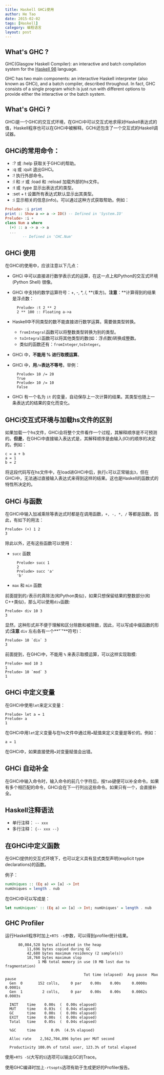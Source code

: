 ```yaml
---
title: Haskell GHCi使用
author: He Tao
date: 2015-02-02
tags: [Haskell]
category: 编程语言
layout: post
---
```


What's GHC ?
-----------

GHC(Glasgow Haskell Compiler):  an interactive and batch compilation system for the [Haskell 98](http://www.haskell.org/ "Haskell") language.

GHC has two main components: an interactive Haskell interpreter (also known as GHCi), and a batch compiler, described throughout. In fact, GHC consists of a single program which is just run with different options to provide either the interactive or the batch system.

What's GHCi ?
-------------

GHCi是一个GHC的交互式环境，在GHCi中可以交互式地求得对Haskell表达式的值，Haskell程序也可以在GHCi中被解释。GCHi还包含了一个交互式的Haskell调试器。

GHCi的常用命令：
---------------

<!--more-->

+ :? 或 :help 获取关于GHCi的帮助。
+ :q 或 :quit 退出GHCi。
+ :!<cmd> 执行外部命令<cmd>。
+ :l 和 :r 或 :load 和 :reload 加载外部的hs文件。
+ :t 或 :type 显示出表达式的类型。
+ :set + t 设置所有表达式默认显示出其类型。
+ :i<name> 显示<name>相关的信息(info)。可以通过这种方式获取帮助。例如：

~~~haskell
Prelude> :i print
print :: Show a => a -> IO() -- Defined in 'System.IO'
Prelude> :i +
class Num a where
  (+) :: a -> a -> a
  ...
        -- Defined in 'CHC.Num'
~~~

GHCi 使用
---------

在GHCi的使用中，应该注意以下几点：

+ GHCi 中可以直接进行数学表示式的运算，在这一点上和Python的交互式环境(Python Shell) 很像。
+ GHCi 中支持的数学运算符号：+, -, \*, /, \*\*(乘方)。**注意**：\*\*计算得到的结果是浮点数：
        
        Prelude> :t 2 ** 2
        2 ** 100 :: Floating a->a

+ Haskell中不同类型的数不能直接进行数学运算。需要做类型转换。
    - `fromIntegral`函数可以将整数类型转换为别的类型。
    - `toIntegral`函数可以将其他类型的数(如：浮点数)转换成整数。
    - 类似的函数还有：`fromInteger`,`toInteger`。

+ GHCi 中，**不能用 % 进行取模运算**。
+ GHCi 中，**用`/=`表达不等号**。举例：

        Prelude> 10 /= 20
        True
        Prelude> 10 /= 10
        False

+ GHCi 有一个名为 `it` 的变量，自动保存上一次计算的结果。其类型也随上一条表达式的结果的变化而变化。

GHCi交互式环境与加载hs文件的区别
--------------------------------

如果加载一个hs文件，GHCi会将整个文件看作一个过程，其解释顺序是不可预测的。**但是**，在GHCi中直接输入表达式是，其解释顺序是由输入(IO)的顺序的决定的。例如：

    c = a + b
    a = 1
    b = 2

将这段代码写在hs文件中，在load进GHCi中后，执行`c`可以正常输出`3`，但在GHCi中，无法通过直接输入表达式来得到这样的结果。这也是Haskell的函数式的特性所决定的。

GHCi 与函数
-----------

在GHCi中输入加减乘除等表达式时都是在调用函数，`+, -, *, /` 等都是函数。因此，有如下的用法：

    Prelude> (+) 1 2
    3

除此以外，还有这些函数可以使用：

+ `succ` 函数

        Prelude> succ 1
        2
        Prelude> succ 'a'
        'b'

+ `max` 和 `min` 函数

前面提到的`/`表示的真除法(和Python类似)，如果只想保留结果的整数部分(和C++类似)，那么可以使用`div`函数:

    Prelude> div 10 3
    3

显然，这种形式并不便于理解和区分除数和被除数，因此，可以写成中缀函数的形式(**注意** `div` 左右各有一个**"\`"**符号)：

    Prelude> 10 `div` 3
    3

前面提到，在GHCi中，不能用 `%` 来表示取模运算，可以这样实现取模:

    Prelude> mod 10 3
    1
    Prelude> 10 `mod` 3
    1

GHCi 中定义变量
----------------

在GHCi中使用`let`来定义变量：

    Prelude> let a = 1
    Prelude> a
    1

在GHCi中用`let`定义变量与在hs文件中通过用`=`赋值来定义变量是等价的。例如：

    a = 1

在GHCi中，如果直接使用`=`对变量赋值会出错。

GHCi 自动补全
-------------

在GHCi中输入命令时，输入命令的前几个字符后，按`Tab`键便可以补全命令。如果有多个相匹配的命令，GHCi会在下一行列出这些命令。如果只有一个，会直接补全。

Haskell注释语法
--------------

+ 单行注释： `-- xxx`
+ 多行注释： `{-- xxx --}`

在GHCi中定义函数
---------------

在GHCi提供的交互式环境下，也可以定义具有显式类型声明(explicit type declarations)的函数。

例子：

~~~haskell
numUniques :: (Eq a) => [a] -> Int  
numUniques = length . nub
~~~

在GHCi中可以写成是：

~~~haskell
let numUniques' :: (Eq a) => [a] -> Int; numUniques' = length . nub
~~~

GHC Profiler
------------

运行Haskell程序时加上`+RTS -s`参数，可以得到profiler统计结果。

~~~
      80,084,528 bytes allocated in the heap
          11,696 bytes copied during GC
          42,680 bytes maximum residency (2 sample(s))
          18,760 bytes maximum slop
               1 MB total memory in use (0 MB lost due to fragmentation)

                                    Tot time (elapsed)  Avg pause  Max pause
  Gen  0       152 colls,     0 par    0.00s    0.00s     0.0000s    0.0001s
  Gen  1         2 colls,     0 par    0.00s    0.00s     0.0002s    0.0003s

  INIT    time    0.00s  (  0.00s elapsed)
  MUT     time    0.03s  (  0.04s elapsed)
  GC      time    0.00s  (  0.00s elapsed)
  EXIT    time    0.00s  (  0.00s elapsed)
  Total   time    0.05s  (  0.04s elapsed)

  %GC     time       0.0%  (4.5% elapsed)

  Alloc rate    2,562,704,896 bytes per MUT second

  Productivity 100.0% of total user, 123.3% of total elapsed
~~~

使用`+RTS -S`(大写的`S`)选项可以输出GC的Trace。

使用GHC编译时加上`-rtsopts`选项有助于生成更好的Profiler报告。
